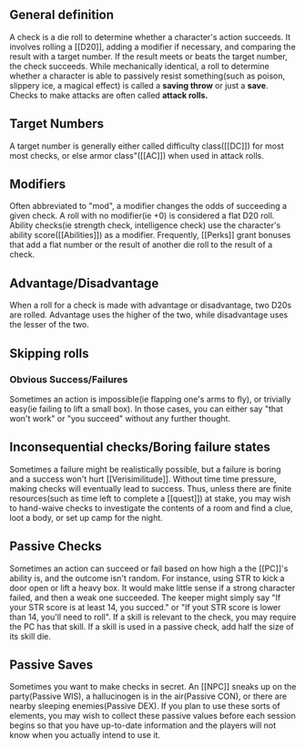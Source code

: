 
## General definition
A check is a die roll to determine whether a character's action succeeds. It involves rolling a [[D20]], adding a modifier if necessary, and comparing the result with a target number. If the result meets or beats the target number, the check succeeds. While mechanically identical, a roll to determine whether a character is able to passively resist something(such as poison, slippery ice, a magical effect) is called a **saving throw** or just a **save**. Checks to make attacks are often called **attack rolls.**

## Target Numbers
A target number is generally either called  difficulty class([[DC]]) for most most checks, or else armor class"([[AC]]) when used in attack rolls.

## Modifiers
Often abbreviated to "mod", a modifier changes the odds of succeeding a given check. A roll with no modifier(ie +0) is considered a flat D20 roll. Ability checks(ie strength check, intelligence check) use the character's ability score([[Abilities]]) as a modifier. Frequently, [[Perks]] grant bonuses that add a flat number or the result of another die roll to the result of a check.

## Advantage/Disadvantage
When a roll for a check is made with advantage or disadvantage, two D20s are rolled. Advantage uses the higher of the two, while disadvantage uses the lesser of the two.

## Skipping rolls

### Obvious Success/Failures
Sometimes an action is impossible(ie flapping one's arms to fly), or trivially easy(ie failing to lift a small box). In those cases, you can either say "that won't work" or "you succeed" without any further thought.

## Inconsequential checks/Boring failure states
Sometimes a failure might be realistically possible, but a failure is boring and a success won't hurt [[Verisimilitude]]. Without time time pressure, making checks will eventually lead to success. Thus, unless there are finite resources(such as time left to complete a [[quest]]) at stake, you may wish to hand-waive checks to investigate the contents of a room and find a clue, loot a body, or set up camp for the night.

## Passive Checks
Sometimes an action can succeed or fail based on how high a the [[PC]]'s ability is, and the outcome isn't random. For instance, using STR to kick a door open or lift a heavy box. It would make little sense if a strong character failed, and then a weak one succeeded. The keeper might simply say "If your STR score is at least 14, you succed." or "If yout STR score is lower than 14, you'll need to roll". If a skill is relevant to the check, you may require the PC has that skill. If a skill is used in a passive check, add half the size of its skill die.

## Passive Saves
Sometimes you want to make checks in secret. An [[NPC]] sneaks up on the party(Passive WIS), a hallucinogen is in the air(Passive CON), or there are nearby sleeping enemies(Passive DEX). If you plan to use these sorts of elements, you may wish to collect these passive values before each session begins so that you have up-to-date information and the players will not know when you actually intend to use it.